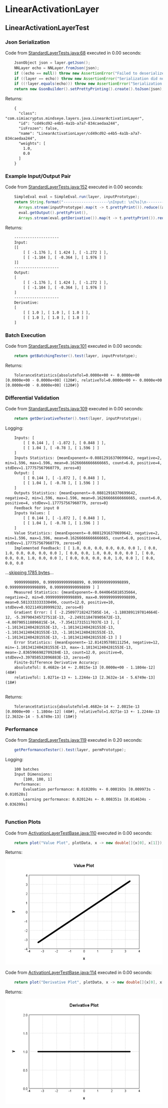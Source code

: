 # LinearActivationLayer
## LinearActivationLayerTest
### Json Serialization
Code from [StandardLayerTests.java:68](../../../../../../../src/main/java/com/simiacryptus/mindseye/test/StandardLayerTests.java#L68) executed in 0.00 seconds: 
```java
    JsonObject json = layer.getJson();
    NNLayer echo = NNLayer.fromJson(json);
    if ((echo == null)) throw new AssertionError("Failed to deserialize");
    if ((layer == echo)) throw new AssertionError("Serialization did not copy");
    if ((!layer.equals(echo))) throw new AssertionError("Serialization not equal");
    return new GsonBuilder().setPrettyPrinting().create().toJson(json);
```

Returns: 

```
    {
      "class": "com.simiacryptus.mindseye.layers.java.LinearActivationLayer",
      "id": "cd49cd92-e4b5-4a1b-a7a7-834caedaa244",
      "isFrozen": false,
      "name": "LinearActivationLayer/cd49cd92-e4b5-4a1b-a7a7-834caedaa244",
      "weights": [
        1.0,
        0.0
      ]
    }
```



### Example Input/Output Pair
Code from [StandardLayerTests.java:152](../../../../../../../src/main/java/com/simiacryptus/mindseye/test/StandardLayerTests.java#L152) executed in 0.00 seconds: 
```java
    SimpleEval eval = SimpleEval.run(layer, inputPrototype);
    return String.format("--------------------\nInput: \n[%s]\n--------------------\nOutput: \n%s\n--------------------\nDerivative: \n%s",
      Arrays.stream(inputPrototype).map(t -> t.prettyPrint()).reduce((a, b) -> a + ",\n" + b).get(),
      eval.getOutput().prettyPrint(),
      Arrays.stream(eval.getDerivative()).map(t -> t.prettyPrint()).reduce((a, b) -> a + ",\n" + b).get());
```

Returns: 

```
    --------------------
    Input: 
    [[
    	[ [ -1.176 ], [ 1.424 ], [ -1.272 ] ],
    	[ [ -1.104 ], [ -0.364 ], [ 1.976 ] ]
    ]]
    --------------------
    Output: 
    [
    	[ [ -1.176 ], [ 1.424 ], [ -1.272 ] ],
    	[ [ -1.104 ], [ -0.364 ], [ 1.976 ] ]
    ]
    --------------------
    Derivative: 
    [
    	[ [ 1.0 ], [ 1.0 ], [ 1.0 ] ],
    	[ [ 1.0 ], [ 1.0 ], [ 1.0 ] ]
    ]
```



### Batch Execution
Code from [StandardLayerTests.java:101](../../../../../../../src/main/java/com/simiacryptus/mindseye/test/StandardLayerTests.java#L101) executed in 0.00 seconds: 
```java
    return getBatchingTester().test(layer, inputPrototype);
```

Returns: 

```
    ToleranceStatistics{absoluteTol=0.0000e+00 +- 0.0000e+00 [0.0000e+00 - 0.0000e+00] (120#), relativeTol=0.0000e+00 +- 0.0000e+00 [0.0000e+00 - 0.0000e+00] (120#)}
```



### Differential Validation
Code from [StandardLayerTests.java:109](../../../../../../../src/main/java/com/simiacryptus/mindseye/test/StandardLayerTests.java#L109) executed in 0.00 seconds: 
```java
    return getDerivativeTester().test(layer, inputPrototype);
```
Logging: 
```
    Inputs: [
    	[ [ 0.144 ], [ -1.872 ], [ 0.848 ] ],
    	[ [ 1.04 ], [ -0.78 ], [ 1.596 ] ]
    ]
    Inputs Statistics: {meanExponent=-0.08812916370699642, negative=2, min=1.596, max=1.596, mean=0.16266666666666665, count=6.0, positive=4, stdDev=1.177757567960779, zeros=0}
    Output: [
    	[ [ 0.144 ], [ -1.872 ], [ 0.848 ] ],
    	[ [ 1.04 ], [ -0.78 ], [ 1.596 ] ]
    ]
    Outputs Statistics: {meanExponent=-0.08812916370699642, negative=2, min=1.596, max=1.596, mean=0.16266666666666665, count=6.0, positive=4, stdDev=1.177757567960779, zeros=0}
    Feedback for input 0
    Inputs Values: [
    	[ [ 0.144 ], [ -1.872 ], [ 0.848 ] ],
    	[ [ 1.04 ], [ -0.78 ], [ 1.596 ] ]
    ]
    Value Statistics: {meanExponent=-0.08812916370699642, negative=2, min=1.596, max=1.596, mean=0.16266666666666665, count=6.0, positive=4, stdDev=1.177757567960779, zeros=0}
    Implemented Feedback: [ [ 1.0, 0.0, 0.0, 0.0, 0.0, 0.0 ], [ 0.0, 1.0, 0.0, 0.0, 0.0, 0.0 ], [ 0.0, 0.0, 1.0, 0.0, 0.0, 0.0 ], [ 0.0, 0.0, 0.0, 1.0, 0.0, 0.0 ], [ 0.0, 0.0, 0.0, 0.0, 1.0, 0.0 ], [ 0.0, 0.0, 0.0
```
...[skipping 1785 bytes](etc/119.txt)...
```
    99999998899, 0.9999999999998899, 0.9999999999998899, 0.9999999999998899, 0.9999999999998899 ] ]
    Measured Statistics: {meanExponent=-0.0440645818535664, negative=2, min=0.9999999999998899, max=0.9999999999998899, mean=0.5813333333330496, count=12.0, positive=10, stdDev=0.9321149189999232, zeros=0}
    Gradient Error: [ [ -2.250977182427505E-14, -1.1803891197814664E-12, -5.397904345727511E-13, -2.2493118478905672E-13, -4.007905118896815E-14, -7.354117315117037E-13 ], [ -1.1013412404281553E-13, -1.1013412404281553E-13, -1.1013412404281553E-13, -1.1013412404281553E-13, -1.1013412404281553E-13, -1.1013412404281553E-13 ] ]
    Error Statistics: {meanExponent=-12.814195788111254, negative=12, min=-1.1013412404281553E-13, max=-1.1013412404281553E-13, mean=-2.8365966982709284E-13, count=12.0, positive=0, stdDev=3.397858532096883E-13, zeros=0}
    Finite-Difference Derivative Accuracy:
    absoluteTol: 8.4682e-14 +- 2.0815e-13 [0.0000e+00 - 1.1804e-12] (48#)
    relativeTol: 1.0271e-13 +- 1.2244e-13 [2.3632e-14 - 5.6749e-13] (18#)
    
```

Returns: 

```
    ToleranceStatistics{absoluteTol=8.4682e-14 +- 2.0815e-13 [0.0000e+00 - 1.1804e-12] (48#), relativeTol=1.0271e-13 +- 1.2244e-13 [2.3632e-14 - 5.6749e-13] (18#)}
```



### Performance
Code from [StandardLayerTests.java:119](../../../../../../../src/main/java/com/simiacryptus/mindseye/test/StandardLayerTests.java#L119) executed in 0.20 seconds: 
```java
    getPerformanceTester().test(layer, permPrototype);
```
Logging: 
```
    100 batches
    Input Dimensions:
    	[100, 100, 1]
    Performance:
    	Evaluation performance: 0.010209s +- 0.000193s [0.009973s - 0.010528s]
    	Learning performance: 0.020124s +- 0.008351s [0.014634s - 0.036399s]
    
```

### Function Plots
Code from [ActivationLayerTestBase.java:110](../../../../../../../src/test/java/com/simiacryptus/mindseye/layers/java/ActivationLayerTestBase.java#L110) executed in 0.00 seconds: 
```java
    return plot("Value Plot", plotData, x -> new double[]{x[0], x[1]});
```

Returns: 

![Result](etc/test.654.png)



Code from [ActivationLayerTestBase.java:114](../../../../../../../src/test/java/com/simiacryptus/mindseye/layers/java/ActivationLayerTestBase.java#L114) executed in 0.00 seconds: 
```java
    return plot("Derivative Plot", plotData, x -> new double[]{x[0], x[2]});
```

Returns: 

![Result](etc/test.655.png)



